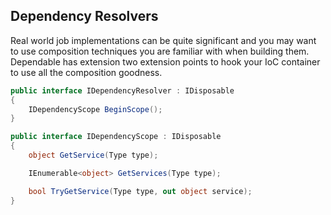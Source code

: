 ## <a name="dependency-resolvers" class="anchor"></a>Dependency Resolvers
Real world job implementations can be quite significant and you may want to use composition techniques you are familiar with when building them. Dependable has extension two extension points to hook your IoC container to use all the composition goodness. 

```csharp
public interface IDependencyResolver : IDisposable
{
    IDependencyScope BeginScope();
}

public interface IDependencyScope : IDisposable
{
    object GetService(Type type);

    IEnumerable<object> GetServices(Type type);

    bool TryGetService(Type type, out object service);
}
```